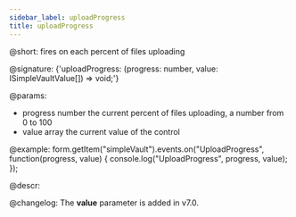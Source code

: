 ```yaml
---
sidebar_label: uploadProgress
title: uploadProgress
---          
```


@short: fires on each percent of files uploading

@signature: {'uploadProgress: (progress: number, value: ISimpleVaultValue[]) => void;'}

@params:
- progress      number      the current percent of files uploading, a number from 0 to 100
- value     array     the current value of the control

@example:
form.getItem("simpleVault").events.on("UploadProgress", function(progress, value) {
    console.log("UploadProgress", progress, value);
});


@descr:

@changelog:
The **value** parameter is added in v7.0.
